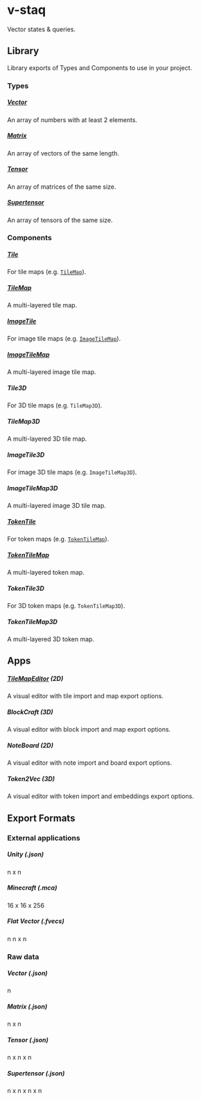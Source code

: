 # v-staq

Vector states & queries.

## Library

Library exports of Types and Components to use in your project.

### Types

##### [Vector](https://github.com/bennyschmidt/v-staq/blob/main/src/types/Vector/index.js)

An array of numbers with at least 2 elements.

##### [Matrix](https://github.com/bennyschmidt/v-staq/blob/main/src/types/Matrix/index.js)

An array of vectors of the same length.

##### [Tensor](https://github.com/bennyschmidt/v-staq/blob/main/src/types/Tensor/index.js)

An array of matrices of the same size.

##### [Supertensor](https://github.com/bennyschmidt/v-staq/blob/main/src/types/Supertensor/index.js)

An array of tensors of the same size.

### Components

##### [Tile](https://github.com/bennyschmidt/v-staq/blob/main/src/components/Tile/index.js)

For tile maps (e.g. [`TileMap`](https://github.com/bennyschmidt/v-staq/blob/main/src/components/TileMap/index.js)).

##### [TileMap](https://github.com/bennyschmidt/v-staq/blob/main/src/components/TileMap/index.js)

A multi-layered tile map.

##### [ImageTile](https://github.com/bennyschmidt/v-staq/blob/main/src/components/ImageTile/index.js)

For image tile maps (e.g. [`ImageTileMap`](https://github.com/bennyschmidt/v-staq/blob/main/src/components/ImageTileMap/index.js)).

##### [ImageTileMap](https://github.com/bennyschmidt/v-staq/blob/main/src/components/ImageTileMap/index.js)

A multi-layered image tile map.

##### Tile3D

For 3D tile maps (e.g. `TileMap3D`).

##### TileMap3D

A multi-layered 3D tile map.

##### ImageTile3D

For image 3D tile maps (e.g. `ImageTileMap3D`).

##### ImageTileMap3D

A multi-layered image 3D tile map.

##### [TokenTile](https://github.com/bennyschmidt/v-staq/blob/main/src/components/TokenTile/index.js)

For token maps (e.g. [`TokenTileMap`](https://github.com/bennyschmidt/v-staq/blob/main/src/components/TokenTileMap/index.js)).

##### [TokenTileMap](https://github.com/bennyschmidt/v-staq/blob/main/src/components/TokenTileMap/index.js)

A multi-layered token map.

##### TokenTile3D

For 3D token maps (e.g. `TokenTileMap3D`).

##### TokenTileMap3D

A multi-layered 3D token map.

## Apps

##### [TileMapEditor](https://github.com/bennyschmidt/v-staq/blob/main/src/apps/TileMapEditor/index.js) (2D)

A visual editor with tile import and map export options.

##### BlockCraft (3D)

A visual editor with block import and map export options.

##### NoteBoard (2D)

A visual editor with note import and board export options.

##### Token2Vec (3D)

A visual editor with token import and embeddings export options.

## Export Formats

### External applications

##### Unity (.json)

n x n

##### Minecraft (.mca)

16 x 16 x 256

##### Flat Vector (.fvecs)

n
n x n

### Raw data

##### Vector (.json)

n

##### Matrix (.json)

n x n

##### Tensor (.json)

n x n x n

##### Supertensor (.json)

n x n x n x n
